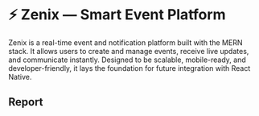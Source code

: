 # ⚡ Zenix — Smart Event Platform

Zenix is a real-time event and notification platform built with the MERN stack. It allows users to create and manage events, receive live updates, and communicate instantly. Designed to be scalable, mobile-ready, and developer-friendly, it lays the foundation for future integration with React Native.

## Report